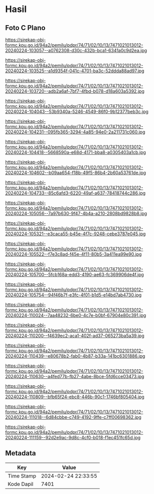 # Hasil

## Foto C Plano

https://sirekap-obj-formc.kpu.go.id/94a2/pemilu/pdpr/74/71/02/10/13/7471021013012-20240224-103057--a0762308-d30c-432b-bca1-6341a0c9d2ea.jpg

https://sirekap-obj-formc.kpu.go.id/94a2/pemilu/pdpr/74/71/02/10/13/7471021013012-20240224-103525--a1d9354f-041c-4701-ba3c-52ddda88ad97.jpg

https://sirekap-obj-formc.kpu.go.id/94a2/pemilu/pdpr/74/71/02/10/13/7471021013012-20240224-103720--adb2a6af-7bf7-4fbd-b078-d18a603a5392.jpg

https://sirekap-obj-formc.kpu.go.id/94a2/pemilu/pdpr/74/71/02/10/13/7471021013012-20240224-104043--53b9340a-5246-4549-86f0-9b12377beb3c.jpg

https://sirekap-obj-formc.kpu.go.id/94a2/pemilu/pdpr/74/71/02/10/13/7471021013012-20240224-104231--095fb365-3294-4a85-94e0-2a211731c060.jpg

https://sirekap-obj-formc.kpu.go.id/94a2/pemilu/pdpr/74/71/02/10/13/7471021013012-20240224-104418--5668590a-e68d-4171-bba8-a0305403a1cb.jpg

https://sirekap-obj-formc.kpu.go.id/94a2/pemilu/pdpr/74/71/02/10/13/7471021013012-20240224-104602--b09aa654-f18b-49f5-86b4-2b60a53761de.jpg

https://sirekap-obj-formc.kpu.go.id/94a2/pemilu/pdpr/74/71/02/10/13/7471021013012-20240224-104733--85c6afd3-6220-49af-a637-78418744c286.jpg

https://sirekap-obj-formc.kpu.go.id/94a2/pemilu/pdpr/74/71/02/10/13/7471021013012-20240224-105056--7a97b630-9f47-4b4a-a210-2808bd9828b8.jpg

https://sirekap-obj-formc.kpu.go.id/94a2/pemilu/pdpr/74/71/02/10/13/7471021013012-20240224-105321--e3caca55-b45e-4f7c-9248-cebe3787e045.jpg

https://sirekap-obj-formc.kpu.go.id/94a2/pemilu/pdpr/74/71/02/10/13/7471021013012-20240224-105522--f7e3c8ad-f45e-4f11-80b5-3a411ea99e90.jpg

https://sirekap-obj-formc.kpu.go.id/94a2/pemilu/pdpr/74/71/02/10/13/7471021013012-20240224-105700--5fcb168a-edd3-4190-ae63-fc369906de4f.jpg

https://sirekap-obj-formc.kpu.go.id/94a2/pemilu/pdpr/74/71/02/10/13/7471021013012-20240224-105754--94f46b7f-e3fc-4f01-b1d5-e14bd7ab4730.jpg

https://sirekap-obj-formc.kpu.go.id/94a2/pemilu/pdpr/74/71/02/10/13/7471021013012-20240224-110024--7aa48232-6be0-4c7e-b0bf-67904e80c391.jpg

https://sirekap-obj-formc.kpu.go.id/94a2/pemilu/pdpr/74/71/02/10/13/7471021013012-20240224-110200--f4639ec2-aca1-402f-ad37-065273ba5a39.jpg

https://sirekap-obj-formc.kpu.go.id/94a2/pemilu/pdpr/74/71/02/10/13/7471021013012-20240224-110439--e80678b2-fab0-4b87-b33a-141bc6301886.jpg

https://sirekap-obj-formc.kpu.go.id/94a2/pemilu/pdpr/74/71/02/10/13/7471021013012-20240224-110630--a4fed77b-fb27-4abe-8bce-5fd6cce03473.jpg

https://sirekap-obj-formc.kpu.go.id/94a2/pemilu/pdpr/74/71/02/10/13/7471021013012-20240224-110809--bfb65f24-ebc8-446b-90c1-1746bf805404.jpg

https://sirekap-obj-formc.kpu.go.id/94a2/pemilu/pdpr/74/71/02/10/13/7471021013012-20240224-111018--6d84cbbe-c749-4192-9ffe-c7ff00698362.jpg

https://sirekap-obj-formc.kpu.go.id/94a2/pemilu/pdpr/74/71/02/10/13/7471021013012-20240224-111159--92d2e9ac-9d8c-4cf0-b018-f1ec451fc65d.jpg


## Metadata

| Key        | Value               |
| ---------- | ------------------- |
| Time Stamp | 2024-02-24 22:33:55 |
| Kode Dapil | 7401                |



